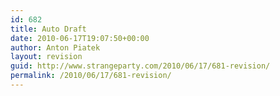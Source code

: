 ```yaml
---
id: 682
title: Auto Draft
date: 2010-06-17T19:07:50+00:00
author: Anton Piatek
layout: revision
guid: http://www.strangeparty.com/2010/06/17/681-revision/
permalink: /2010/06/17/681-revision/
---
```

